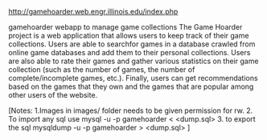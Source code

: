 http://gamehoarder.web.engr.illinois.edu/index.php

gamehoarder webapp to manage game collections
The Game Hoarder project is a web application that 
allows users to keep track of their game collections. Users are able to searchfor games in a database crawled from online game databases and add them to their personal collections. Users are also able to rate their games and gather various statistics on their game collection (such as the number of games, the number of complete/incomplete games, etc.). Finally, users can get recommendations based on the games that they own and the games that are popular among other users of the website.


[Notes:
1.Images in images/ folder needs to be given permission for rw.
2. To import any sql use 
mysql -u <username> -p<password> gamehoarder < <dump.sql>
3. to export the sql
mysqldump -u <username> -p<password> gamehoarder > <dump.sql>
]

